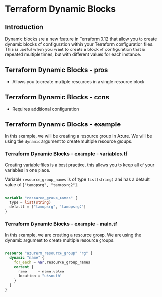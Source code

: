 # Terraform Dynamic Blocks

## Introduction

Dynamic blocks are a new feature in Terraform 0.12 that allow you to create dynamic blocks of configuration within your Terraform configuration files. This is useful when you want to create a block of configuration that is repeated multiple times, but with different values for each instance.

## Terraform Dynamic Blocks - pros

- Allows you to create multiple resources in a single resource block

## Terraform Dynamic Blocks - cons

- Requires additional configuration

## Terraform Dynamic Blocks - example

In this example, we will be creating a resource group in Azure. We will be using the `dynamic` argument to create multiple resource groups.

### Terraform Dynamic Blocks - example - variables.tf

Creating variable files is a best practice, this allows you to keep all of your variables in one place.

Variable `resource_group_names` is of type `list(string)` and has a default value of `["tamopsrg", "tamopsrg2"]`.

```terraform

variable "resource_group_names" {
  type = list(string)
  default = ["tamopsrg", "tamopsrg2"]
}

```

### Terraform Dynamic Blocks - example - main.tf

In this example, we are creating a resource group. We are using the dynamic argument to create multiple resource groups.

```terraform

resource "azurerm_resource_group" "rg" {
  dynamic "name" {
    for_each = var.resource_group_names
    content {
      name     = name.value
      location = "uksouth"
    }
  }
}

```


